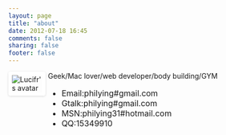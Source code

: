 ```yaml
---
layout: page
title: "about"
date: 2012-07-18 16:45
comments: false
sharing: false
footer: false
---
```

<style>
.shadow-box, #sidebar ul#flickrList li a img {
-webkit-border-radius: 0.3em;
border-radius: 0.3em;
-webkit-box-shadow: rgba(0,0,0,0.15) 0 1px 4px;
box-shadow: rgba(0,0,0,0.15) 0 1px 4px;
-webkit-box-sizing: border-box;
-moz-box-sizing: border-box;
box-sizing: border-box;
border: 4px #fff solid !important;
max-width: 100%;
}
</style>
<div class="row clearfix">
<div style="float:left;width:14.667%;text-align: justify;">
<img src="https://cn.gravatar.com/userimage/27554392/e655f8524c755b35078ddae1fd6d3f21.png?size=100" title="Lucifr's avatar" class="shadow-box" style="border-width:7px!important;" />
</div>
<div style="float:left;width: 81.333%;margin-left:1%;margin-right:1%">
<div stylele="font-size:20px;margin:10px 0 10px 5px">Geek/Mac lover/web developer/body building/GYM</div>
<ul style="font-size:16px">
<li>Email:philying#gmail.com</li>
<li>Gtalk:philying#gmail.com</li>
<li>MSN:philying31#hotmail.com</li>
<li>QQ:15349910</li>
</ul>
</div>
</div>
